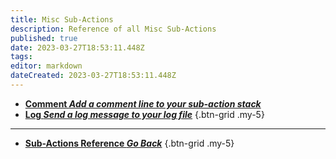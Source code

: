 ```yaml
---
title: Misc Sub-Actions
description: Reference of all Misc Sub-Actions
published: true
date: 2023-03-27T18:53:11.448Z
tags: 
editor: markdown
dateCreated: 2023-03-27T18:53:11.448Z
---
```


- [<i class="mdi mdi-comment-edit primary--text"></i> **Comment *Add a comment line to your sub-action stack***](/Sub-Actions/Misc/Comment)
- [<i class="mdi mdi-comment-edit primary--text"></i> **Log *Send a log message to your log file***](/Sub-Actions/Misc/Log)
{.btn-grid .my-5}

---

- [<i class="mdi mdi-chevron-left"></i>**Sub-Actions Reference *Go Back***](/Sub-Actions)
{.btn-grid .my-5}